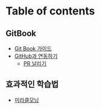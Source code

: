 # Table of contents

## GitBook
* [Git Book 가이드](README.md)
* [GitHub과 연동하기](integration/integration-with-github.md)
  * [PR 날리기](/integration/pull-request.md)

## 효과적인 학습법
* [미라클모닝](miracle-morning.md)